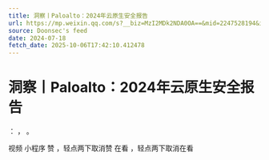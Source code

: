 ```yaml
---
title: 洞察丨Paloalto：2024年云原生安全报告
url: https://mp.weixin.qq.com/s?__biz=MzI2MDk2NDA0OA==&mid=2247528194&idx=2&sn=def5283a8e0238c84b099d0059df8bc6
source: Doonsec's feed
date: 2024-07-18
fetch_date: 2025-10-06T17:42:10.412478
---
```


# 洞察丨Paloalto：2024年云原生安全报告

：
，
。

视频
小程序
赞
，轻点两下取消赞
在看
，轻点两下取消在看